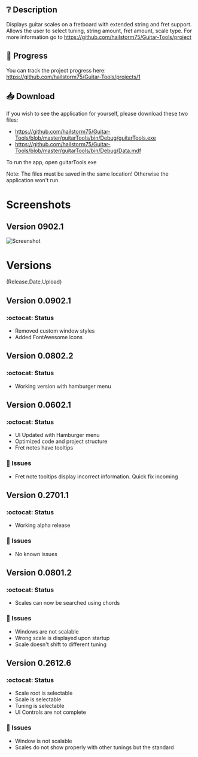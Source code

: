 ## ❔ Description
Displays guitar scales on a fretboard with extended string and fret support.
Allows the user to select tuning, string amount, fret amount, scale type.
For more information go to https://github.com/hailstorm75/Guitar-Tools/project

## 🚬 Progress
You can track the project progress here: https://github.com/hailstorm75/Guitar-Tools/projects/1

## 📥 Download
If you wish to see the application for yourself, please download these two files:
 - https://github.com/hailstorm75/Guitar-Tools/blob/master/guitarTools/bin/Debug/guitarTools.exe
 - https://github.com/hailstorm75/Guitar-Tools/blob/master/guitarTools/bin/Debug/Data.mdf
 
To run the app, open guitarTools.exe

Note: The files must be saved in the same location! Otherwise the application won't run.

# Screenshots
## Version 0902.1
![Screenshot](https://github.com/hailstorm75/Guitar-Tools/blob/master/docs/Screen01.PNG)

# Versions 
(Release.Date.Upload)

## Version 0.0902.1
### :octocat: Status
 - Removed custom window styles
 - Added FontAwesome icons

## Version 0.0802.2
### :octocat: Status
 - Working version with hamburger menu

## Version 0.0602.1
### :octocat: Status
 - UI Updated with Hamburger menu
 - Optimized code and project structure
 - Fret notes have tooltips
 
### 💢 Issues
 - Fret note tooltips display incorrect information. Quick fix incoming
 
## Version 0.2701.1
### :octocat: Status
 - Working alpha release
 
### 💢 Issues
 - No known issues

## Version 0.0801.2
### :octocat: Status
 - Scales can now be searched using chords
 
### 💢 Issues
 - Windows are not scalable
 - Wrong scale is displayed upon startup
 - Scale doesn't shift to different tuning
 
## Version 0.2612.6
### :octocat: Status
 - Scale root is selectable
 - Scale is selectable
 - Tuning is selectable
 - UI Controls are not complete

### 💢 Issues
 - Window is not scalable
 - Scales do not show properly with other tunings but the standard
